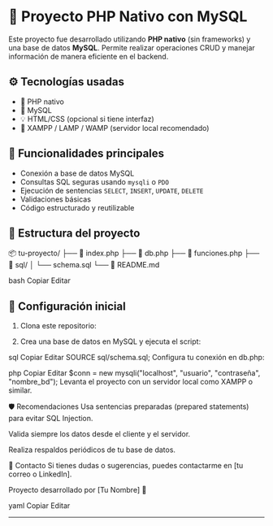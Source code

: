 # 📘 Proyecto PHP Nativo con MySQL

Este proyecto fue desarrollado utilizando **PHP nativo** (sin frameworks) y una base de datos **MySQL**. Permite realizar operaciones CRUD y manejar información de manera eficiente en el backend.

## ⚙️ Tecnologías usadas

- 🐘 PHP nativo
- 🐬 MySQL
- 💡 HTML/CSS (opcional si tiene interfaz)
- 🔄 XAMPP / LAMP / WAMP (servidor local recomendado)

## 🧩 Funcionalidades principales

- Conexión a base de datos MySQL
- Consultas SQL seguras usando `mysqli` o `PDO`
- Ejecución de sentencias `SELECT`, `INSERT`, `UPDATE`, `DELETE`
- Validaciones básicas
- Código estructurado y reutilizable

## 📁 Estructura del proyecto

📦 tu-proyecto/ ├── 📄 index.php ├── 📄 db.php ├── 📄 funciones.php ├── 📂 sql/ │ └── schema.sql └── 📄 README.md

bash
Copiar
Editar

## 🔌 Configuración inicial

1. Clona este repositorio:

2. Crea una base de datos en MySQL y ejecuta el script:


sql
Copiar
Editar
SOURCE sql/schema.sql;
Configura tu conexión en db.php:

php
Copiar
Editar
$conn = new mysqli("localhost", "usuario", "contraseña", "nombre_bd");
Levanta el proyecto con un servidor local como XAMPP o similar.

🛡️ Recomendaciones
Usa sentencias preparadas (prepared statements) para evitar SQL Injection.

Valida siempre los datos desde el cliente y el servidor.

Realiza respaldos periódicos de tu base de datos.

📮 Contacto
Si tienes dudas o sugerencias, puedes contactarme en [tu correo o LinkedIn].

Proyecto desarrollado por [Tu Nombre] 🚀

yaml
Copiar
Editar

---
